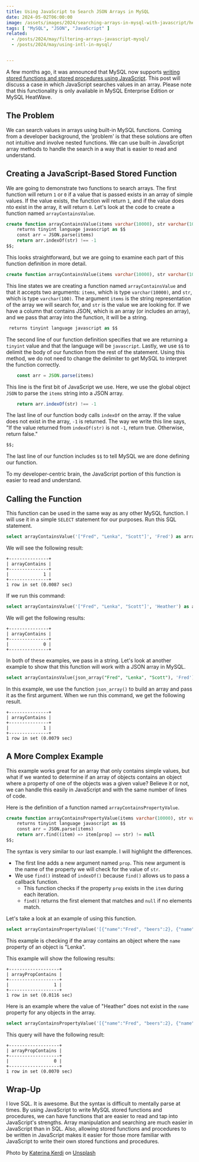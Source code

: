 ```yaml
---
title: Using JavaScript to Search JSON Arrays in MySQL
date: 2024-05-02T06:00:00
image: /assets/images/2024/searching-arrays-in-mysql-with-javascript/header.jpg
tags: [ "MySQL", "JSON", "JavaScript" ]
related:
  - /posts/2024/may/filtering-arrays-javascript-mysql/
  - /posts/2024/may/using-intl-in-mysql/


---
```


A few months ago, it was announced that MySQL now supports [writing stored functions and stored procedures using JavaScript](https://blogs.oracle.com/mysql/post/introducing-javascript-support-in-mysql). This post will discuss a case in which JavaScript searches values in an array. Please note that this functionality is only available in MySQL Enterprise Edition or MySQL HeatWave.

## The Problem

We can search values in arrays using built-in MySQL functions. Coming from a developer background, the 'problem' is that these solutions are often not intuitive and involve nested functions. We can use built-in JavaScript array methods to handle the search in a way that is easier to read and understand.

## Creating a JavaScript-Based Stored Function

We are going to demonstrate two functions to search arrays. The first function will return `1` or `0` if a value that is passed exists in an array of simple values. If the value exists, the function will return `1`, and if the value does nto exist in the array, it will return `0`. Let's look at the code to create a function named `arrayContainsValue`.

```sql
create function arrayContainsValue(items varchar(10000), str varchar(100))
    returns tinyint language javascript as $$
    const arr = JSON.parse(items)
    return arr.indexOf(str) !== -1
$$;
```

This looks straightforward, but we are going to examine each part of this function definition in more detail.

```sql
create function arrayContainsValue(items varchar(10000), str varchar(100))
```

This line states we are creating a function named `arrayContainsValue` and that it accepts two arguments: `items`, which is type `varchar(10000)`, and `str`, which is type `varchar(100)`. The argument `items` is the string representation of the array we will search for, and `str` is the value we are looking for. If we have a column that contains JSON, which is an array (or includes an array),  and we pass that array into the function, it will be a string.

```sql
 returns tinyint language javascript as $$
```

The second line of our function definition specifies that we are returning a `tinyint` value and that the language will be `javascript`. Lastly, we use `$$` to delimit the body of our function from the rest of the statement. Using this method, we do not need to change the delimiter to get MySQL to interpret the function correctly.

```javascript
    const arr = JSON.parse(items)
```

This line is the first bit of JavaScript we use. Here, we use the global object `JSON` to parse the `items` string into a JSON array.

```javascript
    return arr.indexOf(str) !== -1
```

The last line of our function body calls `indexOf` on the array. If the value does not exist in the array, `-1` is returned. The way we write this line says, "If the value returned from `indexOf(str)` is not `-1`, return true. Otherwise, return false."

```sql
$$;
```

The last line of our function includes `$$` to tell MySQL we are done defining our function.

To my developer-centric brain, the JavaScript portion of this function is easier to read and understand.

## Calling the Function

This function can be used in the same way as any other MySQL function. I will use it in a simple `SELECT` statement for our purposes. Run this SQL statement.

```sql
select arrayContainsValue('["Fred", "Lenka", "Scott"]', 'Fred') as arrayContains;
```

We will see the following result:

```text
+---------------+
| arrayContains |
+---------------+
|             1 |
+---------------+
1 row in set (0.0087 sec)
```

If we run this command:

```sql
select arrayContainsValue('["Fred", "Lenka", "Scott"]', 'Heather') as arrayContains;
```

We will get the following results:

```text
+---------------+
| arrayContains |
+---------------+
|             0 |
+---------------+
```

In both of these examples, we pass in a string. Let's look at another example to show that this function will work with a JSON array in MySQL.

```sql
select arrayContainsValue(json_array("Fred", "Lenka", "Scott"), 'Fred') as arrayContains;
```

In this example, we use the function `json_array()` to build an array and pass it as the first argument. When we run this command, we get the following result.

```text
+---------------+
| arrayContains |
+---------------+
|             1 |
+---------------+
1 row in set (0.0079 sec)
```

## A More Complex Example

This example works great for an array that only contains simple values, but what if we wanted to determine if an array of objects contains an object where a property of one of the objects was a given value? Believe it or not, we can handle this easily in JavaScript and with the same number of lines of code.

Here is the definition of a function named `arrayContainsPropertyValue`.

```sql
create function arrayContainsPropertyValue(items varchar(10000), str varchar(100), prop varchar(100))
    returns tinyint language javascript as $$
    const arr = JSON.parse(items)
    return arr.find((item) => item[prop] == str) != null
$$;
```

The syntax is very similar to our last example. I will highlight the differences.

* The first line adds a new argument named `prop`. This new argument is the name of the property we will check for the value of `str`.
* We use `find()` instead of `indexOf()` because `find()` allows us to pass a callback function.
  * This function checks if the property `prop` exists in the `item` during each iteration.
  * `find()` returns the first element that matches and `null` if no elements match.

Let's take a look at an example of using this function.

```sql
select arrayContainsPropertyValue('[{"name":"Fred", "beers":2}, {"name":"Scott", "beers":3}, {"name":"Lenka", "beers":1}]', 'Lenka', 'name') as arrayPropContains;
```

This example is checking if the array contains an object where the `name` property of an object is "Lenka".

This example will show the following results:

```text
+-------------------+
| arrayPropContains |
+-------------------+
|                 1 |
+-------------------+
1 row in set (0.0116 sec)
```

Here is an example where the value of "Heather" does not exist in the `name` property for any objects in the array.

```sql
select arrayContainsPropertyValue('[{"name":"Fred", "beers":2}, {"name":"Scott", "beers":3}, {"name":"Lenka", "beers":1}]', 'Heather', 'name') as arrayPropContains;
```

This query will have the following result:

```text
+-------------------+
| arrayPropContains |
+-------------------+
|                 0 |
+-------------------+
1 row in set (0.0070 sec)
```

## Wrap-Up

I love SQL. It is awesome. But the syntax is difficult to mentally parse at times. By using JavaScript to write MySQL stored functions and procedures, we can have functions that are easier to read and tap into JavaScript's strengths. Array manipulation and searching are much easier in JavaScript than in SQL. Also, allowing stored functions and procedures to be written in JavaScript makes it easier for those more familiar with JavaScript to write their own stored functions and procedures.


Photo by <a href="https://unsplash.com/@katekerdi?utm_content=creditCopyText&utm_medium=referral&utm_source=unsplash">Katerina Kerdi</a> on <a href="https://unsplash.com/photos/woman-walking-on-sand-dunes-during-daytime-_OyMf5BbAxA?utm_content=creditCopyText&utm_medium=referral&utm_source=unsplash">Unsplash</a>
  